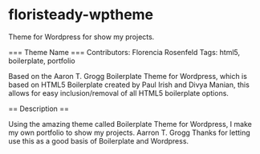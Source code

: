 floristeady-wptheme
===================

Theme for Wordpress for show my projects.

=== Theme Name ===
Contributors: Florencia Rosenfeld
Tags: html5, boilerplate, portfolio

Based on the Aaron T. Grogg Boilerplate Theme for Wordpress, which is based on HTML5 Boilerplate created by Paul Irish and Divya Manian, this allows for easy inclusion/removal of all HTML5 boilerplate options.


== Description ==

Using the amazing theme called Boilerplate Theme for Wordpress, I make my own portfolio to show my projects. Aarron T. Grogg Thanks for letting use this as a good basis of Boilerplate and Wordpress.